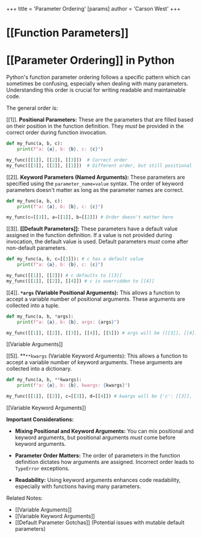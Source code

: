 +++
 title = 'Parameter Ordering'
[params]
	author = 'Carson West'
+++
# [[Function Parameters]]
# [[Parameter Ordering]] in Python

Python's function parameter ordering follows a specific pattern which can sometimes be confusing, especially when dealing with many parameters. Understanding this order is crucial for writing readable and maintainable code.

The general order is:

[[1]]. **Positional Parameters:** These are the parameters that are filled based on their position in the function definition.  They *must* be provided in the correct order during function invocation.

   ```python
   def my_func(a, b, c):
       print(f"a: {a}, b: {b}, c: {c}")

   my_func([[1]], [[2]], [[3]])  # Correct order
   my_func([[3]], [[2]], [[1]])  # Different order, but still positional
   ```

[[2]]. **Keyword Parameters (Named Arguments):**  These parameters are specified using the `parameter_name=value` syntax.  The order of keyword parameters doesn't matter as long as the parameter names are correct.

   ```python
   def my_func(a, b, c):
       print(f"a: {a}, b: {b}, c: {c}")

   my_func(c=[[3]], a=[[1]], b=[[2]]) # Order doesn't matter here
   ```

[[3]]. **[[Default Parameters]]:** These parameters have a default value assigned in the function definition. If a value is not provided during invocation, the default value is used.  Default parameters *must* come after non-default parameters.

   ```python
   def my_func(a, b, c=[[3]]): # c has a default value
       print(f"a: {a}, b: {b}, c: {c}")

   my_func([[1]], [[2]]) # c defaults to [[3]]
   my_func([[1]], [[2]], [[4]]) # c is overridden to [[4]]
   ```

[[4]]. **`*args` (Variable Positional Arguments):**  This allows a function to accept a variable number of positional arguments.  These arguments are collected into a tuple.

   ```python
   def my_func(a, b, *args):
       print(f"a: {a}, b: {b}, args: {args}")

   my_func([[1]], [[2]], [[3]], [[4]], [[5]]) # args will be ([[3]], [[4]], [[5]])
   ```
   [[Variable Arguments]]

[[5]].  **`**kwargs` (Variable Keyword Arguments): This allows a function to accept a variable number of keyword arguments. These arguments are collected into a dictionary.

   ```python
   def my_func(a, b, **kwargs):
       print(f"a: {a}, b: {b}, kwargs: {kwargs}")

   my_func([[1]], [[2]], c=[[3]], d=[[4]]) # kwargs will be {'c': [[3]], 'd': [[4]]}
   ```
   [[Variable Keyword Arguments]]


**Important Considerations:**

* **Mixing Positional and Keyword Arguments:** You can mix positional and keyword arguments, but positional arguments *must* come before keyword arguments.

* **Parameter Order Matters:**  The order of parameters in the function definition dictates how arguments are assigned. Incorrect order leads to `TypeError` exceptions.

* **Readability:** Using keyword arguments enhances code readability, especially with functions having many parameters.


Related Notes:
- [[Variable Arguments]]
- [[Variable Keyword Arguments]]
- [[Default Parameter Gotchas]] (Potential issues with mutable default parameters)

